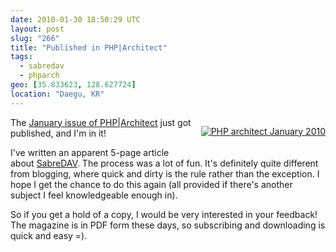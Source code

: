 ```yaml
---
date: 2010-01-30 18:50:29 UTC
layout: post
slug: "266"
title: "Published in PHP|Architect"
tags:
  - sabredav
  - phparch
geo: [35.833623, 128.627724]
location: "Daegu, KR"
---
```

<p style="float: right; padding: 0 0 10px 10px"><a href="http://phparch.com/c/phpa/magazine/index"><img src="http://phparch.com/wp-content/themes/phpa/thumb.php?src=http://phparch.com/blogs.dir/3/files/2010/02/0112.jpg&w=200" alt="PHP architect January 2010" /></a></p>

<p>The <a href="http://phparch.com/c/phpa/magazine/index">January issue of PHP|Architect</a> just got published, and I'm in it!</p>

<p>I've written an apparent 5-page article about <a href="http://sabre.io/">SabreDAV</a>. The process was a lot of fun. It's definitely quite different from blogging, where quick and dirty is the rule rather than the exception. I hope I get the chance to do this again (all provided if there's another subject I feel knowledgeable enough in).</p>
 
<p>So if you get a hold of a copy, I would be very interested in your feedback! The magazine is in PDF form these days, so subscribing and downloading is quick and easy =).</p>
